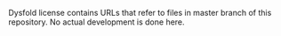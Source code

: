 Dysfold license contains URLs that refer to files in master branch
of this repository. No actual development is done here.